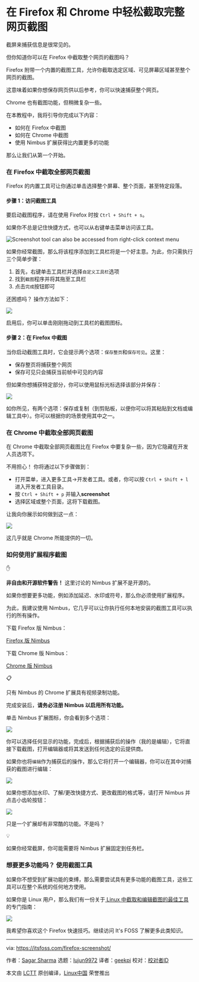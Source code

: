 [#]: subject: "Easily Take Full Webpage Screenshots in Firefox and Chrome"
[#]: via: "https://itsfoss.com/firefox-screenshot/"
[#]: author: "Sagar Sharma https://itsfoss.com/author/sagar/"
[#]: collector: "lujun9972"
[#]: translator: "geekpi"
[#]: reviewer: " "
[#]: publisher: " "
[#]: url: " "

在 Firefox 和 Chrome 中轻松截取完整网页截图
======

截屏来捕获信息是很常见的。

但你知道你可以在 Firefox 中截取整个网页的截图吗？

Firefox 附带一个内置的截图工具，允许你截取选定区域、可见屏幕区域甚至整个网页的截图。

这意味着如果你想保存网页供以后参考，你可以快速捕获整个网页。

Chrome 也有截图功能，但稍微复杂一些。

在本教程中，我将引导你完成以下内容：

  * 如何在 Firefox 中截图
  * 如何在 Chrome 中截图
  * 使用 Nimbus 扩展获得比内置更多的功能



那么让我们从第一个开始。

### 在 Firefox 中截取全部网页截图

Firefox 的内置工具可让你通过单击选择整个屏幕、整个页面，甚至特定段落。

#### 步骤 1：访问截图工具

要启动截图程序，请在使用 Firefox 时按 `Ctrl + Shift + s`。

如果你不总是记住快捷方式，也可以从右键单击菜单访问该工具。

![Screenshot tool can also be accessed from right-click context menu][1]

如果你经常截图，那么将该程序添加到工具栏将是一个好主意。为此，你只需执行三个简单步骤：

  1. 首先，右键单击工具栏并选择`自定义工具栏`选项
  2. 找到`截图`程序并将其拖至工具栏
  3. 点击`完成`按钮即可



还困惑吗？ 操作方法如下：

![][2]

启用后，你可以单击刚刚拖动到工具栏的截图图标。

#### 步骤 2：在 Firefox 中截图

当你启动截图工具时，它会提示两个选项：`保存整页`和`保存可见`。这里：

  * 保存整页将捕获整个网页
  * 保存可见只会捕获当前帧中可见的内容


但如果你想捕获特定部分，你可以使用鼠标光标选择该部分并保存：

![][3]

如你所见，有两个选项：保存或复制（到剪贴板，以便你可以将其粘贴到文档或编辑工具中）。你可以根据你的场景使用其中之一。

### 在 Chrome 中截取全部网页截图

在 Chrome 中截取全部网页截图比在 Firefox 中要复杂一些，因为它隐藏在开发人员选项下。

不用担心！ 你将通过以下步骤做到：

  * 打开菜单，进入更多工具->开发者工具。或者，你可以按 `Ctrl + Shift + l` 进入开发者工具目录。
  * 按 `Ctrl + Shift + p` 并输入**screenshot**
  * 选择区域或整个页面，这将下载截图。



让我向你展示如何做到这一点：

![][4]

这几乎就是 Chrome 所能提供的一切。

### 如何使用扩展程序截图

✋

****非自由和开源软件警告！**** 这里讨论的 Nimbus 扩展不是开源的。

如果你想要更多功能，例如添加延迟、水印或符号，那么你必须使用扩展程序。

为此，我建议使用 Nimbus，它几乎可以让你执行任何本地安装的截图工具可以执行的所有操作。

下载 Firefox 版 Nimbus：

[Firefox 版 Nimbus][5]

下载 Chrome 版 Nimbus：

[Chrome 版 Nimbus][6]

📋

只有 Nimbus 的 Chrome 扩展具有视频录制功能。

完成安装后，**请务必注册 Nimbus 以启用所有功能。**

单击 Nimbus 扩展图标，你会看到多个选项：

![][7]

你可以选择任何显示的功能，完成后，根据捕获后的操作（我的是编辑），它将直接下载截图，打开编辑器或将其发送到任何选定的云提供商。

如果你也将`编辑`作为捕获后的操作，那么它将打开一个编辑器，你可以在其中对捕获的截图进行编辑：

![][8]

如果你想添加水印、了解/更改快捷方式、更改截图的格式等，请打开 Nimbus 并点击小齿轮按钮：

![][9]

只是一个扩展却有非常酷的功能。不是吗？

💡

如果你经常截屏，你可能需要将 Nimbus 扩展固定到任务栏。

### 想要更多功能吗？ 使用截图工具

如果你不想受到扩展功能的束缚，那么需要尝试具有更多功能的截图工具，这些工具可以在整个系统的任何地方使用。

如果你是 Linux 用户，那么我们有一份关于[ Linux 中截取和编辑截图的最佳工具][10]的专门指南：

![][11]

我希望你喜欢这个 Firefox 快速技巧。继续访问 It's FOSS 了解更多此类知识。

--------------------------------------------------------------------------------

via: https://itsfoss.com/firefox-screenshot/

作者：[Sagar Sharma][a]
选题：[lujun9972][b]
译者：[geekpi](https://github.com/geekpi)
校对：[校对者ID](https://github.com/校对者ID)

本文由 [LCTT](https://github.com/LCTT/TranslateProject) 原创编译，[Linux中国](https://linux.cn/) 荣誉推出

[a]: https://itsfoss.com/author/sagar/
[b]: https://github.com/lujun9972
[1]: https://itsfoss.com/content/images/2023/08/take-screenshot-firefox.png
[2]: https://itsfoss.com/content/images/2023/08/Add-screenshot-feature-to-Firefox-browser-1.gif
[3]: https://itsfoss.com/content/images/2023/08/Capture-specific-part-of-webpage-to-screenshot-in-Firefox.gif
[4]: https://itsfoss.com/content/images/2023/08/Take-screenshots-in-Google-chrome-without-any-extension-2-.gif
[5]: https://addons.mozilla.org/en-US/firefox/addon/nimbus-screenshot/?utm_source=addons.mozilla.org&utm_medium=referral&utm_content=search
[6]: https://chrome.google.com/webstore/detail/nimbus-screenshot-screen/bpconcjcammlapcogcnnelfmaeghhagj?ref=itsfoss.com
[7]: https://itsfoss.com/content/images/2023/08/Use-nimbus-extension-to-take-full-screen-screenshots-in-chrome-and-firefox.png
[8]: https://itsfoss.com/content/images/2023/08/Edit-screenshots-captured-in-Firefox-and-Chrome.png
[9]: https://itsfoss.com/content/images/2023/08/Additional-settings-of-Nimbus.png
[10]: https://itsfoss.com/take-screenshot-linux/
[11]: https://itsfoss.com/content/images/size/w256h256/2022/12/android-chrome-192x192.png
